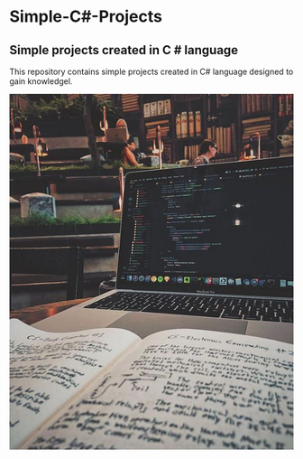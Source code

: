 # Simple-C#-Projects
## Simple projects created in C # language
This repository contains simple projects created in C# language designed to gain knowledgel.

<img src='https://github.com/lycan-nt/my_portyfolio/blob/master/img.jpg'>




